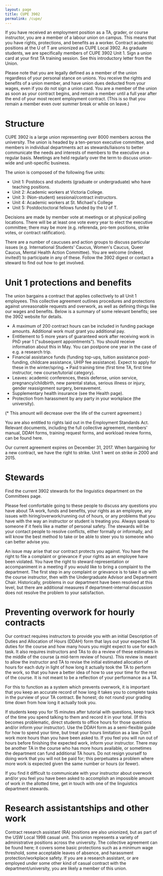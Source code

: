 ```yaml
---
layout: page
title: CUPE 3902
permalink: /cupe/
---
```


If you have received an employment position as a TA, grader, or course instructor, you are a member of a labour union on campus. This means that you have rights, protections, and benefits as a worker. Contract academic positions at the U of T are unionized as CUPE Local 3902. As graduate students, we are specifically members of CUPE 3902 Unit 1. Sign a union card at your first TA training session. See this introductory letter from the Union.

Please note that you are legally defined as a member of the union regardless of your personal stance on unions. You receive the rights and benefits of a union member, and have union dues deducted from your wages, even if you do not sign a union card. You are a member of the union as soon as your contract begins, and remain a member until a full year after the end of your most recent employment contract. (This is so that you remain a member even over summer break or while on leave.)

# Structure

CUPE 3902 is a large union representing over 8000 members across the university. The union is headed by a ten-person executive committee, and members in individual departments act as stewards/liaisons to better communicate the needs and interests of members to the executive on a regular basis. Meetings are held regularly over the term to discuss union-wide and unit-specific business.

The union is composed of the following five units:

- Unit 1: Postdocs and students (graduate or undergraduate) who have teaching positions.
- Unit 2: Academic workers at Victoria College.
- Unit 3: (Non-student) sessional/contract instructors.
- Unit 4: Academic workers at St. Michael's College
- Unit 5: Postdoctoctoral fellows funded by the U of T.

Decisions are made by member vote at meetings or at physical polling locations. There will be at least one vote every year to elect the executive committee; there may be more (e.g. referenda, pro-tem positions, strike votes, or contract ratification).

There are a number of caucuses and action groups to discuss particular issues (e.g. International Students' Caucus, Women's Caucus, Queer Caucus, Mental Health Action Committee). You are welcome (indeed, invited!) to participate in any of these. Follow the 3902 digest or contact a steward to find out how to get involved.

# Unit 1 protections and benefits

The union bargains a contract that applies collectively to all Unit 1 employees. This collective agreement outlines procedures and protections against unreasonable requests and overwork, as well as defining things like our wages and benefits. Below is a summary of some relevant benefits; see the 3902 website for details.

- A maximum of 200 contract hours can be included in funding package amounts. Additional work must grant you additional pay.
- Entitlement to 5 more years of guaranteed work after receiving work in PhD year 1 ("subsequent appointments"). You should receive information about this in May. You can postpone one year in the case of e.g. a research trip.
- Financial assistance funds (funding top-ups, tuition assistance post-funding, childcare assistance, UHIP fee assistance). Expect to apply for these in the winter/spring. • Paid training time (first time TA, first time instructor, new course/tutorial category).
- Leaves: academic conferences, thesis defense, union service, pregnancy/childbirth, new parental status, serious illness or injury, gender reassignment surgery, bereavement.
- Supplementary health insurance (see the Health page).
- Protection from harassment by any party in your workplace (the university).

(\* This amount will decrease over the life of the current agreement.)

You are also entitled to rights laid out in the Employment Standards Act. Relevant documents, including the full collective agreement, members' manual, DDAH forms, training request forms, and workload review forms, can be found here.

Our current agreement expires on December 31, 2017. When bargaining for a new contract, we have the right to strike. Unit 1 went on strike in 2000 and 2015.

# Stewards

Find the current 3902 stewards for the linguistics department on the Committees page.

Please feel comfortable going to these people to discuss any questions you have about TA work, funds and benefits, your rights as an employee, any issues with hiring/overwork/running out of hours, or any problems that you have with the way an instructor or student is treating you. Always speak to someone if it feels like a matter of personal safety. The stewards will be your contact people to resolve conflicts, either formally or informally, and will know the best method to take or be able to steer you to someone who can better advise you.

An issue may arise that our contract protects you against. You have the right to file a complaint or grievance if your rights as an employee have been violated. You have the right to steward representation or accompaniment in a meeting if you would like to bring a complaint to the department. The first step in any complaint or grievance is to take it up with the course instructor, then with the Undergraduate Advisor and Department Chair. Historically, problems in our department have been resolved at this level, but there are additional measures if department-internal discussion does not resolve the problem to your satisfaction.

# Preventing overwork for hourly contracts

Our contract requires instructors to provide you with an initial Description of Duties and Allocation of Hours (DDAH) form that lays out your expected TA duties for the course and how many hours you might expect to use for each task. It also requires instructors and TAs to do a review of these estimates in the middle of the course (a mid-term review of hours). This review is meant to allow the instructor and TA to revise the initial estimated allocation of hours for each duty in light of how long it actually took the TA to perform the work, so that you have a better idea of how to use your time for the rest of the course. It is not meant to be a reflection of your performance as a TA.

For this to function as a system which prevents overwork, it is important that you keep an accurate record of how long it takes you to complete tasks in the purview of your TA contract. Be honest; do not round your grading time down from how long it actually took you.

If students keep you for 15 minutes after tutorial with questions, keep track of the time you spend talking to them and record it in your total. (If this becomes problematic, direct students to office hours for those questions and/or inform your instructor). Use the DDAH form as a semi-flexible guide for how to spend your time, but treat your hours limitation as a law. Don't work more hours than you have been asked to. If you feel you will run out of hours before finishing the expected work, inform your instructor. There may be another TA in the course who has more hours available, or sometimes the department can fund additional TA hours. Do not resign yourself to doing work that you will not be paid for; this perpetuates a problem where more work is expected given the same number or hours (or fewer).

If you find it difficult to communicate with your instructor about overwork and/or you feel you have been asked to accomplish an impossible amount of work in the allotted time, get in touch with one of the linguistics department stewards.

# Research assistantships and other work

Contract research assistant (RA) positions are also unionized, but as part of the USW Local 1998 casual unit. This union represents a variety of administrative positions across the university. The collective agreement can be found here; it covers some basic protections such as a minimum wage threshold, some acceptable leaves of absence, and harassment protection/workplace safety. If you are a research assistant, or are employed under some other kind of casual contract with the department/university, you are likely a member of this union.
